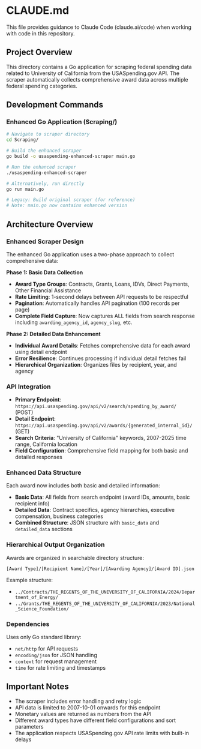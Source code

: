 # CLAUDE.md

This file provides guidance to Claude Code (claude.ai/code) when working with code in this repository.

## Project Overview

This directory contains a Go application for scraping federal spending data related to University of California from the USASpending.gov API. The scraper automatically collects comprehensive award data across multiple federal spending categories.

## Development Commands

### Enhanced Go Application (Scraping/)
```bash
# Navigate to scraper directory
cd Scraping/

# Build the enhanced scraper
go build -o usaspending-enhanced-scraper main.go

# Run the enhanced scraper
./usaspending-enhanced-scraper

# Alternatively, run directly
go run main.go

# Legacy: Build original scraper (for reference)
# Note: main.go now contains enhanced version
```

## Architecture Overview

### Enhanced Scraper Design
The enhanced Go application uses a two-phase approach to collect comprehensive data:

**Phase 1: Basic Data Collection**
- **Award Type Groups**: Contracts, Grants, Loans, IDVs, Direct Payments, Other Financial Assistance
- **Rate Limiting**: 1-second delays between API requests to be respectful
- **Pagination**: Automatically handles API pagination (100 records per page)
- **Complete Field Capture**: Now captures ALL fields from search response including `awarding_agency_id`, `agency_slug`, etc.

**Phase 2: Detailed Data Enhancement**
- **Individual Award Details**: Fetches comprehensive data for each award using detail endpoint
- **Error Resilience**: Continues processing if individual detail fetches fail
- **Hierarchical Organization**: Organizes files by recipient, year, and agency

### API Integration
- **Primary Endpoint**: `https://api.usaspending.gov/api/v2/search/spending_by_award/` (POST)
- **Detail Endpoint**: `https://api.usaspending.gov/api/v2/awards/{generated_internal_id}/` (GET)
- **Search Criteria**: "University of California" keywords, 2007-2025 time range, California location
- **Field Configuration**: Comprehensive field mapping for both basic and detailed responses

### Enhanced Data Structure
Each award now includes both basic and detailed information:
- **Basic Data**: All fields from search endpoint (award IDs, amounts, basic recipient info)
- **Detailed Data**: Contract specifics, agency hierarchies, executive compensation, business categories
- **Combined Structure**: JSON structure with `basic_data` and `detailed_data` sections

### Hierarchical Output Organization
Awards are organized in searchable directory structure:
```
[Award Type]/[Recipient Name]/[Year]/[Awarding Agency]/[Award ID].json
```

Example structure:
- `../Contracts/THE_REGENTS_OF_THE_UNIVERSITY_OF_CALIFORNIA/2024/Department_of_Energy/`
- `../Grants/THE_REGENTS_OF_THE_UNIVERSITY_OF_CALIFORNIA/2023/National_Science_Foundation/`

### Dependencies
Uses only Go standard library:
- `net/http` for API requests
- `encoding/json` for JSON handling
- `context` for request management
- `time` for rate limiting and timestamps

## Important Notes

- The scraper includes error handling and retry logic
- API data is limited to 2007-10-01 onwards for this endpoint
- Monetary values are returned as numbers from the API
- Different award types have different field configurations and sort parameters
- The application respects USASpending.gov API rate limits with built-in delays